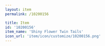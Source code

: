 ```yaml
---
layout: item
permalink: /10200156

title: Item
id: '10200156'
item_name: 'Shiny Flower Twin Tails'
icon_url: 'item/icon/customize/10200156.png'
---
```

